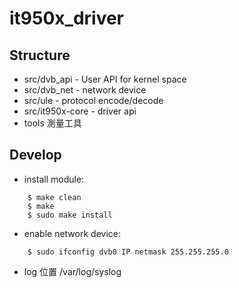 # it950x_driver

## Structure
* src/dvb_api - User API for kernel space
* src/dvb_net - network device 
* src/ule - protocol encode/decode
* src/it950x-core - driver api
* tools 測量工具

## Develop

* install module:

```
    $ make clean
    $ make
    $ sudo make install
```
* enable network device:

```
    $ sudo ifconfig dvb0 IP netmask 255.255.255.0
```

* log 位置 /var/log/syslog 

